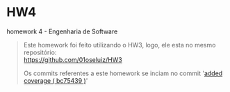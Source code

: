 # HW4
homework 4 - Engenharia de Software
> Este homework foi feito utilizando o HW3, logo, ele esta no mesmo repositório:  
> https://github.com/01oseluiz/HW3  
>  
> Os commits referentes a este homework se inciam no commit '[added coverage ( bc75439 )](https://github.com/01oseluiz/HW3/commit/bc7543969a570045b53c35779748874b3144554c)'
